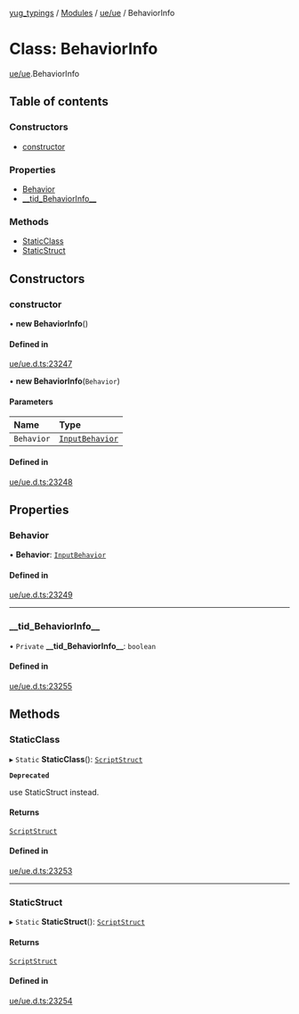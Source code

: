 [yug_typings](../README.md) / [Modules](../modules.md) / [ue/ue](../modules/ue_ue.md) / BehaviorInfo

# Class: BehaviorInfo

[ue/ue](../modules/ue_ue.md).BehaviorInfo

## Table of contents

### Constructors

- [constructor](ue_ue.BehaviorInfo.md#constructor)

### Properties

- [Behavior](ue_ue.BehaviorInfo.md#behavior)
- [\_\_tid\_BehaviorInfo\_\_](ue_ue.BehaviorInfo.md#__tid_behaviorinfo__)

### Methods

- [StaticClass](ue_ue.BehaviorInfo.md#staticclass)
- [StaticStruct](ue_ue.BehaviorInfo.md#staticstruct)

## Constructors

### constructor

• **new BehaviorInfo**()

#### Defined in

[ue/ue.d.ts:23247](https://github.com/YugMetaverse/yug_typings/blob/25cad34/ue/ue.d.ts#L23247)

• **new BehaviorInfo**(`Behavior`)

#### Parameters

| Name | Type |
| :------ | :------ |
| `Behavior` | [`InputBehavior`](ue_ue.InputBehavior.md) |

#### Defined in

[ue/ue.d.ts:23248](https://github.com/YugMetaverse/yug_typings/blob/25cad34/ue/ue.d.ts#L23248)

## Properties

### Behavior

• **Behavior**: [`InputBehavior`](ue_ue.InputBehavior.md)

#### Defined in

[ue/ue.d.ts:23249](https://github.com/YugMetaverse/yug_typings/blob/25cad34/ue/ue.d.ts#L23249)

___

### \_\_tid\_BehaviorInfo\_\_

• `Private` **\_\_tid\_BehaviorInfo\_\_**: `boolean`

#### Defined in

[ue/ue.d.ts:23255](https://github.com/YugMetaverse/yug_typings/blob/25cad34/ue/ue.d.ts#L23255)

## Methods

### StaticClass

▸ `Static` **StaticClass**(): [`ScriptStruct`](ue_ue.ScriptStruct.md)

**`Deprecated`**

use StaticStruct instead.

#### Returns

[`ScriptStruct`](ue_ue.ScriptStruct.md)

#### Defined in

[ue/ue.d.ts:23253](https://github.com/YugMetaverse/yug_typings/blob/25cad34/ue/ue.d.ts#L23253)

___

### StaticStruct

▸ `Static` **StaticStruct**(): [`ScriptStruct`](ue_ue.ScriptStruct.md)

#### Returns

[`ScriptStruct`](ue_ue.ScriptStruct.md)

#### Defined in

[ue/ue.d.ts:23254](https://github.com/YugMetaverse/yug_typings/blob/25cad34/ue/ue.d.ts#L23254)
